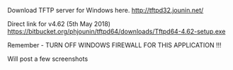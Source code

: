 Download TFTP server for Windows here.
http://tftpd32.jounin.net/

Direct link for v4.62 (5th May 2018) https://bitbucket.org/phjounin/tftpd64/downloads/Tftpd64-4.62-setup.exe

Remember - TURN OFF WINDOWS FIREWALL FOR THIS APPLICATION !!!

Will post a few screenshots
